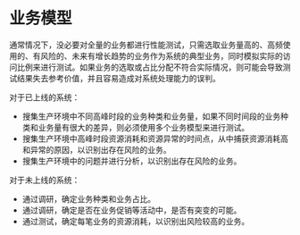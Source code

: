 # 业务模型

通常情况下，没必要对全量的业务都进行性能测试，只需选取业务量高的、高频使用的、有风险的、未来有增长趋势的业务作为系统的典型业务，同时模拟实际的访问比例来进行测试。如果业务的选取或占比分配不符合实际情况，则可能会导致测试结果失去参考价值，并且容易造成对系统处理能力的误判。

对于已上线的系统：

- 搜集生产环境中不同高峰时段的业务种类和业务量，如果不同时间段的业务种类和业务量有很大的差异，则必须使用多个业务模型来进行测试。
- 搜集生产环境中高峰时段资源消耗和资源异常的时间点，从中捕获资源消耗高和异常的原因，以识别出存在风险的业务。
- 搜集生产环境中的问题并进行分析，以识别出存在风险的业务。

对于未上线的系统：

- 通过调研，确定业务种类和业务占比。
- 通过调研，确定是否在业务促销等活动中，是否有突变的可能。
- 通过测试，确定每笔业务的资源消耗，以识别出风险较高的业务。
